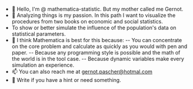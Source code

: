 - 👋 Hello, I'm @ mathematica-statistic. But my mother called me Gernot.
- 👀 Analyzing things is my passion. In this path I want to visualize the procedures from two books on economic and social statistics. 
-    To show or better simulate the influence of the population's data on statistical parameters.
- 🌱 I think Mathematica is best for this because:
--  You can concentrate on the core problem and calculate as quickly as you would with pen and paper.
--  Because any programming style is possible and the math of the world is in the tool case.
--  Because dynamic variables make every simulation an experience.
- 📫 You can also reach me at gernot.pascher@hotmal.com
- 💞️ Write if you have a hint or need something.

<!---
mathematica-statistic/mathematica-statistic is a ✨ special ✨ repository because its `README.md` (this file) appears on your GitHub profile.
You can click the Preview link to take a look at your changes.
--->
